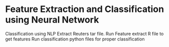# Feature Extraction and Classification using Neural Network
Classification using NLP
Extract Reuters tar file.
Run Feature extract R file to get features
Run classification python files for proper classification
